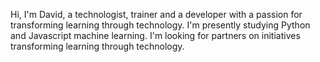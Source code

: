 Hi, I'm David, a technologist, trainer and a developer with a passion for transforming learning through technology.
I'm presently studying Python and Javascript machine learning. 
I'm looking for partners on initiatives transforming learning through technology. 




